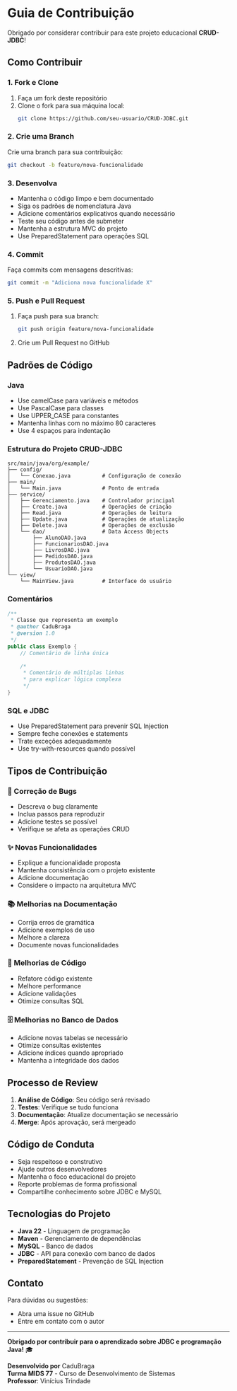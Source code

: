 # Guia de Contribuição

Obrigado por considerar contribuir para este projeto educacional **CRUD-JDBC**!

## Como Contribuir

### 1. Fork e Clone

1. Faça um fork deste repositório
2. Clone o fork para sua máquina local:
   ```bash
   git clone https://github.com/seu-usuario/CRUD-JDBC.git
   ```

### 2. Crie uma Branch

Crie uma branch para sua contribuição:
```bash
git checkout -b feature/nova-funcionalidade
```

### 3. Desenvolva

- Mantenha o código limpo e bem documentado
- Siga os padrões de nomenclatura Java
- Adicione comentários explicativos quando necessário
- Teste seu código antes de submeter
- Mantenha a estrutura MVC do projeto
- Use PreparedStatement para operações SQL

### 4. Commit

Faça commits com mensagens descritivas:
```bash
git commit -m "Adiciona nova funcionalidade X"
```

### 5. Push e Pull Request

1. Faça push para sua branch:
   ```bash
   git push origin feature/nova-funcionalidade
   ```

2. Crie um Pull Request no GitHub

## Padrões de Código

### Java
- Use camelCase para variáveis e métodos
- Use PascalCase para classes
- Use UPPER_CASE para constantes
- Mantenha linhas com no máximo 80 caracteres
- Use 4 espaços para indentação

### Estrutura do Projeto CRUD-JDBC
```
src/main/java/org/example/
├── config/
│   └── Conexao.java          # Configuração de conexão
├── main/
│   └── Main.java             # Ponto de entrada
├── service/
│   ├── Gerenciamento.java    # Controlador principal
│   ├── Create.java           # Operações de criação
│   ├── Read.java             # Operações de leitura
│   ├── Update.java           # Operações de atualização
│   ├── Delete.java           # Operações de exclusão
│   └── dao/                  # Data Access Objects
│       ├── AlunoDAO.java
│       ├── FuncionariosDAO.java
│       ├── LivrosDAO.java
│       ├── PedidosDAO.java
│       ├── ProdutosDAO.java
│       └── UsuarioDAO.java
└── view/
    └── MainView.java         # Interface do usuário
```

### Comentários
```java
/**
 * Classe que representa um exemplo
 * @author CaduBraga
 * @version 1.0
 */
public class Exemplo {
    // Comentário de linha única
    
    /*
     * Comentário de múltiplas linhas
     * para explicar lógica complexa
     */
}
```

### SQL e JDBC
- Use PreparedStatement para prevenir SQL Injection
- Sempre feche conexões e statements
- Trate exceções adequadamente
- Use try-with-resources quando possível

## Tipos de Contribuição

### 🐛 Correção de Bugs
- Descreva o bug claramente
- Inclua passos para reproduzir
- Adicione testes se possível
- Verifique se afeta as operações CRUD

### ✨ Novas Funcionalidades
- Explique a funcionalidade proposta
- Mantenha consistência com o projeto existente
- Adicione documentação
- Considere o impacto na arquitetura MVC

### 📚 Melhorias na Documentação
- Corrija erros de gramática
- Adicione exemplos de uso
- Melhore a clareza
- Documente novas funcionalidades

### 🎨 Melhorias de Código
- Refatore código existente
- Melhore performance
- Adicione validações
- Otimize consultas SQL

### 🗄️ Melhorias no Banco de Dados
- Adicione novas tabelas se necessário
- Otimize consultas existentes
- Adicione índices quando apropriado
- Mantenha a integridade dos dados

## Processo de Review

1. **Análise de Código**: Seu código será revisado
2. **Testes**: Verifique se tudo funciona
3. **Documentação**: Atualize documentação se necessário
4. **Merge**: Após aprovação, será mergeado

## Código de Conduta

- Seja respeitoso e construtivo
- Ajude outros desenvolvedores
- Mantenha o foco educacional do projeto
- Reporte problemas de forma profissional
- Compartilhe conhecimento sobre JDBC e MySQL

## Tecnologias do Projeto

- **Java 22** - Linguagem de programação
- **Maven** - Gerenciamento de dependências
- **MySQL** - Banco de dados
- **JDBC** - API para conexão com banco de dados
- **PreparedStatement** - Prevenção de SQL Injection

## Contato

Para dúvidas ou sugestões:
- Abra uma issue no GitHub
- Entre em contato com o autor

---

**Obrigado por contribuir para o aprendizado sobre JDBC e programação Java!** 🎓

**Desenvolvido por** CaduBraga  
**Turma MIDS 77** - Curso de Desenvolvimento de Sistemas  
**Professor**: Vinícius Trindade
